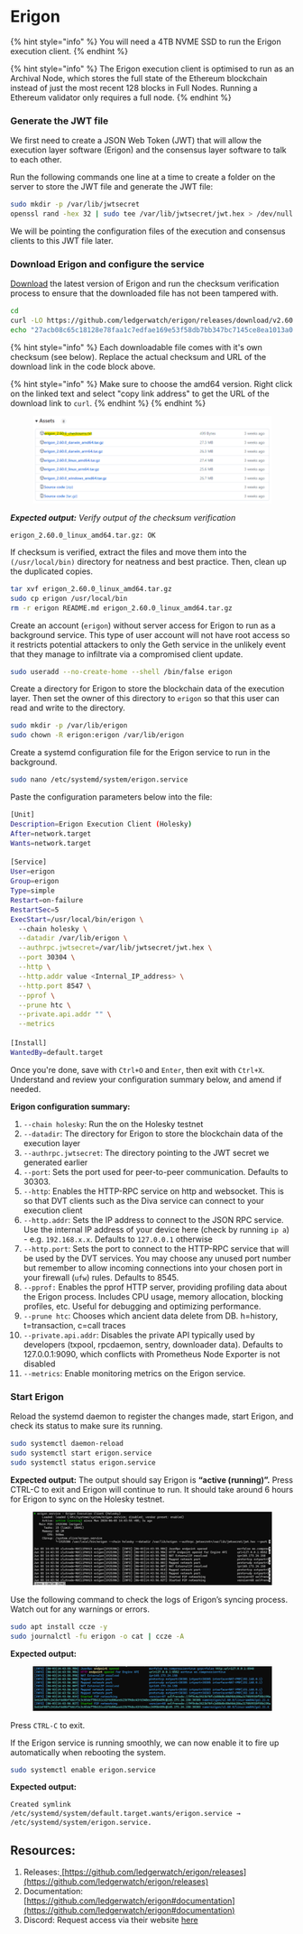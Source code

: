 # Erigon

{% hint style="info" %}
You will need a 4TB NVME SSD to run the Erigon execution client.&#x20;
{% endhint %}

{% hint style="info" %}
The Erigon execution client is optimised to run as an Archival Node, which stores the full state of the Ethereum blockchain instead of just the most recent 128 blocks in Full Nodes. Running a Ethereum validator only requires a full node.&#x20;
{% endhint %}

### Generate the JWT file

We first need to create a JSON Web Token (JWT) that will allow the execution layer software (Erigon) and the consensus layer software to talk to each other.

Run the following commands one line at a time to create a folder on the server to store the JWT file and generate the JWT file:

```bash
sudo mkdir -p /var/lib/jwtsecret
openssl rand -hex 32 | sudo tee /var/lib/jwtsecret/jwt.hex > /dev/null
```

We will be pointing the configuration files of the execution and consensus clients to this JWT file later.

### Download Erigon and configure the service

[Download](https://geth.ethereum.org/downloads) the latest version of Erigon and run the checksum verification process to ensure that the downloaded file has not been tampered with.

```bash
cd
curl -LO https://github.com/ledgerwatch/erigon/releases/download/v2.60.0/erigon_2.60.0_linux_amd64.tar.gz
echo "27acb08c65c18128e78faa1c7edfae169e53f58db7bb347bc7145ce8ea1013a0 erigon_2.60.0_linux_amd64.tar.gz" | sha256sum --check
```

{% hint style="info" %}
Each downloadable file comes with it's own checksum (see below). Replace the actual checksum and URL of the download link in the code block above.

{% hint style="info" %}
Make sure to choose the amd64 version. Right click on the linked text and select "copy link address" to get the URL of the download link to `curl`.
{% endhint %}
{% endhint %}

<figure><img src="../../.gitbook/assets/image (161).png" alt=""><figcaption></figcaption></figure>

_**Expected output:** Verify output of the checksum verification_

```
erigon_2.60.0_linux_amd64.tar.gz: OK
```

If checksum is verified, extract the files and move them into the `(/usr/local/bin)` directory for neatness and best practice. Then, clean up the duplicated copies.

```bash
tar xvf erigon_2.60.0_linux_amd64.tar.gz
sudo cp erigon /usr/local/bin
rm -r erigon README.md erigon_2.60.0_linux_amd64.tar.gz
```

Create an account (`erigon`) without server access for Erigon to run as a background service. This type of user account will not have root access so it restricts potential attackers to only the Geth service in the unlikely event that they manage to infiltrate via a compromised client update.

```bash
sudo useradd --no-create-home --shell /bin/false erigon
```

Create a directory for Erigon to store the blockchain data of the execution layer. Then set the owner of this directory to `erigon` so that this user can read and write to the directory.

```bash
sudo mkdir -p /var/lib/erigon
sudo chown -R erigon:erigon /var/lib/erigon
```

Create a systemd configuration file for the Erigon service to run in the background.

```bash
sudo nano /etc/systemd/system/erigon.service
```

Paste the configuration parameters below into the file:

```bash
[Unit]
Description=Erigon Execution Client (Holesky)
After=network.target
Wants=network.target

[Service]
User=erigon
Group=erigon
Type=simple
Restart=on-failure
RestartSec=5
ExecStart=/usr/local/bin/erigon \
  --chain holesky \
  --datadir /var/lib/erigon \
  --authrpc.jwtsecret=/var/lib/jwtsecret/jwt.hex \
  --port 30304 \
  --http \
  --http.addr value <Internal_IP_address> \
  --http.port 8547 \
  --pprof \
  --prune htc \
  --private.api.addr "" \
  --metrics
  
[Install]
WantedBy=default.target
```

Once you're done, save with `Ctrl+O` and `Enter`, then exit with `Ctrl+X`. Understand and review your configuration summary below, and amend if needed.

**Erigon configuration summary:**

1. `--chain holesky`: Run the on the Holesky testnet
2. `--datadir`: The directory for Erigon to store the blockchain data of the execution layer
3. `--authrpc.jwtsecret`: The directory pointing to the JWT secret we generated earlier
4. `--port`: Sets the port used for peer-to-peer communication. Defaults to 30303.
5. `--http`: Enables the HTTP-RPC service on http and websocket. This is so that DVT clients such as the Diva service can connect to your execution client &#x20;
6. `--http.addr`: Sets the IP address to connect to the JSON RPC service. Use the internal IP address of your device here (check by running `ip a`) - e.g. `192.168.x.x`. Defaults to `127.0.0.1` otherwise
7. `--http.port`: Sets the port to connect to the HTTP-RPC service that will be used by the DVT services. You may choose any unused port number but remember to allow incoming connections into your chosen port in your firewall (`ufw`) rules. Defaults to 8545.
8. `--pprof:` Enables the pprof HTTP server, providing profiling data about the Erigon process. Includes CPU usage, memory allocation, blocking profiles, etc. Useful for debugging and optimizing performance.
9. `--prune htc`: Chooses which ancient data delete from DB. h=history, t=transaction, c=call traces
10. `--private.api.addr`: Disables the private API typically used by developers (txpool, rpcdaemon, sentry, downloader data). Defaults to 127.0.0.1:9090, which conflicts with Prometheus Node Exporter is not disabled&#x20;
11. `--metrics`: Enable monitoring metrics on the Erigon service.

### Start Erigon

Reload the systemd daemon to register the changes made, start Erigon, and check its status to make sure its running.

```bash
sudo systemctl daemon-reload
sudo systemctl start erigon.service
sudo systemctl status erigon.service
```

**Expected output:** The output should say Erigon is **“active (running)”.** Press CTRL-C to exit and Erigon will continue to run. It should take around 6 hours for Erigon to sync on the Holesky testnet.

<figure><img src="../../.gitbook/assets/image (162).png" alt=""><figcaption></figcaption></figure>

Use the following command to check the logs of Erigon’s syncing process. Watch out for any warnings or errors.

```bash
sudo apt install ccze -y
sudo journalctl -fu erigon -o cat | ccze -A
```

**Expected output:**

<figure><img src="../../.gitbook/assets/image (163).png" alt=""><figcaption></figcaption></figure>

Press `CTRL-C` to exit.

If the Erigon service is running smoothly, we can now enable it to fire up automatically when rebooting the system.

```bash
sudo systemctl enable erigon.service
```

**Expected output:**

```
Created symlink /etc/systemd/system/default.target.wants/erigon.service → /etc/systemd/system/erigon.service.
```

## Resources:

1. Releases:[ ](https://github.com/ledgerwatch/erigon/releases)[https://github.com/ledgerwatch/erigon/releases](https://github.com/ledgerwatch/erigon/releases)
2. Documentation: [https://github.com/ledgerwatch/erigon#documentation](https://github.com/ledgerwatch/erigon#documentation)
3. Discord: Request access via their website [here](https://erigon.tech/)
